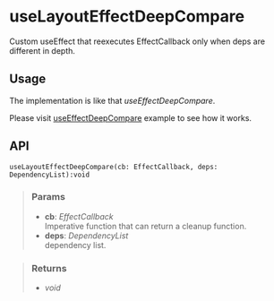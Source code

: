 # useLayoutEffectDeepCompare
Custom useEffect that reexecutes EffectCallback only when deps are different in depth.

## Usage

The implementation is like that _useEffectDeepCompare_.

Please visit [useEffectDeepCompare](#/useEffectDeepCompare) example to see how it works.

## API

```tsx
useLayoutEffectDeepCompare(cb: EffectCallback, deps: DependencyList):void
```

> ### Params
>
> - __cb__: _EffectCallback_  
Imperative function that can return a cleanup function.
> - __deps__: _DependencyList_  
dependency list.
>

> ### Returns
>
> 
> - _void_  
>
